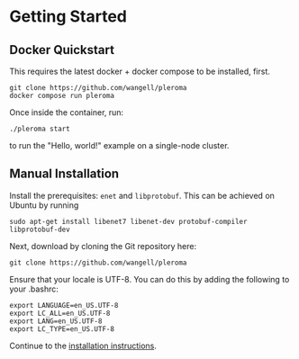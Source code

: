 # Getting Started

## Docker Quickstart

This requires the latest docker + docker compose to be installed, first.

```
git clone https://github.com/wangell/pleroma
docker compose run pleroma
```

Once inside the container, run:

```
./pleroma start
```

to run the "Hello, world!" example on a single-node cluster.

## Manual Installation

Install the prerequisites: `enet` and `libprotobuf`.  This can be achieved on Ubuntu by running

`sudo apt-get install libenet7 libenet-dev protobuf-compiler libprotobuf-dev`

Next, download by cloning the Git repository here:

```
git clone https://github.com/wangell/pleroma
```

Ensure that your locale is UTF-8.  You can do this by adding the following to your .bashrc:

```
export LANGUAGE=en_US.UTF-8
export LC_ALL=en_US.UTF-8
export LANG=en_US.UTF-8
export LC_TYPE=en_US.UTF-8
```

Continue to the [installation instructions](./installation.md).
